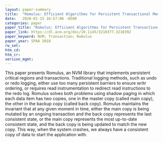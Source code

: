 ```yaml
---
layout: paper-summary
title:  "Romulus: Efficient Algorithms for Persistent Transactional Memory"
date:   2020-01-15 16:57:00 -0500
categories: paper
paper_title: "Romulus: Efficient Algorithms for Persistent Transactional Memory"
paper_link: https://dl.acm.org/doi/10.1145/3210377.3210392
paper_keyword: NVM; Transaction; Romulus
paper_year: SPAA 2018
rw_set:
htm_cd:
htm_cr:
version_mgmt:
---
```


This paper presents Romulus, an NVM library that implements persistent critical regions and transactions. Traditional 
logging methods, such as undo or redo logging, either use too many persistent barriers to ensure writr ordering,
or requires read instrumentation to redirect read instructions to the redo log. Romulus solves both problems using shadow
paging in which each data item has two copies, one in the master copy (called main copy), the other in the backup copy
(called back copy). Romulus maintains the invariant that at any given moment in time, either the main copy is being 
mutated by an ongoing transaction and the back copy represents the last consistent state, or the main copy represents
the most up-to-date consistent state, and the back copy is being updated to match the new copy. This way, when the system
crashes, we always have a consistent copy of data to start the application with.

